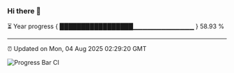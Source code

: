 ### Hi there 👋

⏳ Year progress { █████████████████▁▁▁▁▁▁▁▁▁▁▁▁▁ } 58.93 %

---

⏰ Updated on Mon, 04 Aug 2025 02:29:20 GMT

![Progress Bar CI](https://github.com/ZhaoGui/ZhaoGui/workflows/Progress%20Bar%20CI/badge.svg)
